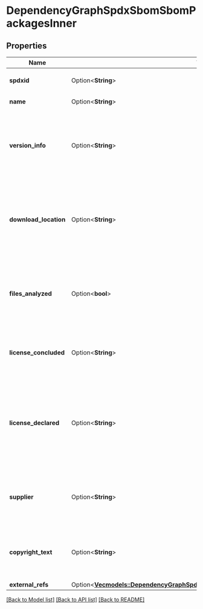# DependencyGraphSpdxSbomSbomPackagesInner

## Properties

Name | Type | Description | Notes
------------ | ------------- | ------------- | -------------
**spdxid** | Option<**String**> | A unique SPDX identifier for the package. | [optional]
**name** | Option<**String**> | The name of the package. | [optional]
**version_info** | Option<**String**> | The version of the package. If the package does not have an exact version specified, a version range is given. | [optional]
**download_location** | Option<**String**> | The location where the package can be downloaded, or NOASSERTION if this has not been determined. | [optional]
**files_analyzed** | Option<**bool**> | Whether the package's file content has been subjected to analysis during the creation of the SPDX document. | [optional]
**license_concluded** | Option<**String**> | The license of the package as determined while creating the SPDX document. | [optional]
**license_declared** | Option<**String**> | The license of the package as declared by its author, or NOASSERTION if this information was not available when the SPDX document was created. | [optional]
**supplier** | Option<**String**> | The distribution source of this package, or NOASSERTION if this was not determined. | [optional]
**copyright_text** | Option<**String**> | The copyright holders of the package, and any dates present with those notices, if available. | [optional]
**external_refs** | Option<[**Vec<models::DependencyGraphSpdxSbomSbomPackagesInnerExternalRefsInner>**](dependency_graph_spdx_sbom_sbom_packages_inner_externalRefs_inner.md)> |  | [optional]

[[Back to Model list]](../README.md#documentation-for-models) [[Back to API list]](../README.md#documentation-for-api-endpoints) [[Back to README]](../README.md)


